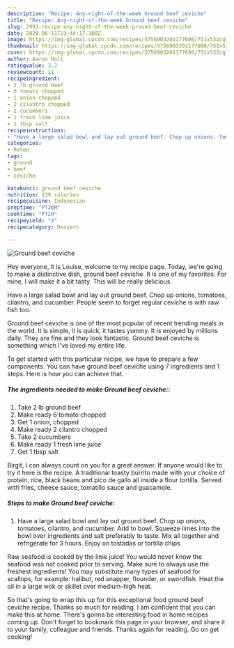 ```yaml
---
description: "Recipe: Any-night-of-the-week Ground beef ceviche"
title: "Recipe: Any-night-of-the-week Ground beef ceviche"
slug: 2991-recipe-any-night-of-the-week-ground-beef-ceviche
date: 2020-06-11T23:44:17.300Z
image: https://img-global.cpcdn.com/recipes/5756903201177600/751x532cq70/ground-beef-ceviche-recipe-main-photo.jpg
thumbnail: https://img-global.cpcdn.com/recipes/5756903201177600/751x532cq70/ground-beef-ceviche-recipe-main-photo.jpg
cover: https://img-global.cpcdn.com/recipes/5756903201177600/751x532cq70/ground-beef-ceviche-recipe-main-photo.jpg
author: Aaron Holt
ratingvalue: 3.2
reviewcount: 11
recipeingredient:
- 2 lb ground beef
- 6 tomato chopped
- 1 onion chopped
- 2 cilantro chopped
- 2 cucumbers
- 1 fresh lime juice
- 1 tbsp salt
recipeinstructions:
- "Have a large salad bowl and lay out ground beef. Chop up onions, tomatoes, cilantro, and cucumber. Add to bowl. Squeeze limes into the bowl over ingredients and salt preferably to taste. Mix all together and refrigerate for 3 hours. Enjoy on tostadas or tortilla chips"
categories:
- Resep
tags:
- ground
- beef
- ceviche

katakunci: ground beef ceviche
nutrition: 139 calories
recipecuisine: Indonesian
preptime: "PT26M"
cooktime: "PT2H"
recipeyield: "4"
recipecategory: Dessert

---
```



![Ground beef ceviche](https://img-global.cpcdn.com/recipes/5756903201177600/751x532cq70/ground-beef-ceviche-recipe-main-photo.jpg)

Hey everyone, it is Louise, welcome to my recipe page. Today, we're going to make a distinctive dish, ground beef ceviche. It is one of my favorites. For mine, I will make it a bit tasty. This will be really delicious.

Have a large salad bowl and lay out ground beef. Chop up onions, tomatoes, cilantro, and cucumber. People seem to forget regular ceviche is with raw fish too.

Ground beef ceviche is one of the most popular of recent trending meals in the world. It is simple, it is quick, it tastes yummy. It is enjoyed by millions daily. They are fine and they look fantastic. Ground beef ceviche is something which I've loved my entire life.


To get started with this particular recipe, we have to prepare a few components. You can have ground beef ceviche using 7 ingredients and 1 steps. Here is how you can achieve that.

##### The ingredients needed to make Ground beef ceviche::

1. Take 2 lb ground beef
1. Make ready 6 tomato chopped
1. Get 1 onion, chopped
1. Make ready 2 cilantro chopped
1. Take 2 cucumbers
1. Make ready 1 fresh lime juice
1. Get 1 tbsp salt


Birgit, I can always count on you for a great answer. If anyone would like to try it here is the recipe. A traditional toasty burrito made with your choice of protein, rice, black beans and pico de gallo all inside a flour tortilla. Served with fries, cheese sauce, tomatillo sauce and guacamole. 

##### Steps to make Ground beef ceviche:

1. Have a large salad bowl and lay out ground beef. Chop up onions, tomatoes, cilantro, and cucumber. Add to bowl. Squeeze limes into the bowl over ingredients and salt preferably to taste. Mix all together and refrigerate for 3 hours. Enjoy on tostadas or tortilla chips


Raw seafood is cooked by the lime juice! You would never know the seafood was not cooked prior to serving. Make sure to always use the freshest ingredients! You may substitute many types of seafood for scallops, for example: halibut, red snapper, flounder, or swordfish. Heat the oil in a large wok or skillet over medium-high heat. 

So that's going to wrap this up for this exceptional food ground beef ceviche recipe. Thanks so much for reading. I am confident that you can make this at home. There's gonna be interesting food in home recipes coming up. Don't forget to bookmark this page in your browser, and share it to your family, colleague and friends. Thanks again for reading. Go on get cooking!
